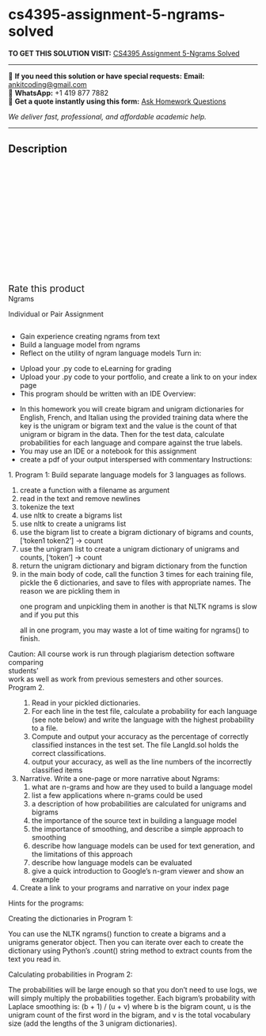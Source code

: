 # cs4395-assignment-5-ngrams-solved
**TO GET THIS SOLUTION VISIT:** [CS4395 Assignment 5-Ngrams Solved](https://www.ankitcodinghub.com/product/cs4395-assignment-5-ngrams-solved/)


---

📩 **If you need this solution or have special requests:** **Email:** ankitcoding@gmail.com  
📱 **WhatsApp:** +1 419 877 7882  
📄 **Get a quote instantly using this form:** [Ask Homework Questions](https://www.ankitcodinghub.com/services/ask-homework-questions/)

*We deliver fast, professional, and affordable academic help.*

---

<h2>Description</h2>



<div class="kk-star-ratings kksr-auto kksr-align-center kksr-valign-top" data-payload="{&quot;align&quot;:&quot;center&quot;,&quot;id&quot;:&quot;98791&quot;,&quot;slug&quot;:&quot;default&quot;,&quot;valign&quot;:&quot;top&quot;,&quot;ignore&quot;:&quot;&quot;,&quot;reference&quot;:&quot;auto&quot;,&quot;class&quot;:&quot;&quot;,&quot;count&quot;:&quot;0&quot;,&quot;legendonly&quot;:&quot;&quot;,&quot;readonly&quot;:&quot;&quot;,&quot;score&quot;:&quot;0&quot;,&quot;starsonly&quot;:&quot;&quot;,&quot;best&quot;:&quot;5&quot;,&quot;gap&quot;:&quot;4&quot;,&quot;greet&quot;:&quot;Rate this product&quot;,&quot;legend&quot;:&quot;0\/5 - (0 votes)&quot;,&quot;size&quot;:&quot;24&quot;,&quot;title&quot;:&quot;CS4395 Assignment 5-Ngrams Solved&quot;,&quot;width&quot;:&quot;0&quot;,&quot;_legend&quot;:&quot;{score}\/{best} - ({count} {votes})&quot;,&quot;font_factor&quot;:&quot;1.25&quot;}">

<div class="kksr-stars">

<div class="kksr-stars-inactive">
            <div class="kksr-star" data-star="1" style="padding-right: 4px">


<div class="kksr-icon" style="width: 24px; height: 24px;"></div>
        </div>
            <div class="kksr-star" data-star="2" style="padding-right: 4px">


<div class="kksr-icon" style="width: 24px; height: 24px;"></div>
        </div>
            <div class="kksr-star" data-star="3" style="padding-right: 4px">


<div class="kksr-icon" style="width: 24px; height: 24px;"></div>
        </div>
            <div class="kksr-star" data-star="4" style="padding-right: 4px">


<div class="kksr-icon" style="width: 24px; height: 24px;"></div>
        </div>
            <div class="kksr-star" data-star="5" style="padding-right: 4px">


<div class="kksr-icon" style="width: 24px; height: 24px;"></div>
        </div>
    </div>

<div class="kksr-stars-active" style="width: 0px;">
            <div class="kksr-star" style="padding-right: 4px">


<div class="kksr-icon" style="width: 24px; height: 24px;"></div>
        </div>
            <div class="kksr-star" style="padding-right: 4px">


<div class="kksr-icon" style="width: 24px; height: 24px;"></div>
        </div>
            <div class="kksr-star" style="padding-right: 4px">


<div class="kksr-icon" style="width: 24px; height: 24px;"></div>
        </div>
            <div class="kksr-star" style="padding-right: 4px">


<div class="kksr-icon" style="width: 24px; height: 24px;"></div>
        </div>
            <div class="kksr-star" style="padding-right: 4px">


<div class="kksr-icon" style="width: 24px; height: 24px;"></div>
        </div>
    </div>
</div>


<div class="kksr-legend" style="font-size: 19.2px;">
            <span class="kksr-muted">Rate this product</span>
    </div>
    </div>
<div class="page" title="Page 1">
<div class="layoutArea">
<div class="column">
Ngrams

Individual or Pair Assignment

</div>
</div>
<div class="layoutArea">
<div class="column">
<ul>
<li>Gain experience creating ngrams from text</li>
<li>Build a language model from ngrams</li>
<li>Reflect on the utility of ngram language models
Turn in:
</li>
</ul>
<ul>
<li>Upload your .py code to eLearning for grading</li>
<li>Upload your .py code to your portfolio, and create a link to on your index page</li>
<li>This program should be written with an IDE
Overview:
</li>
</ul>
<ul>
<li>In this homework you will create bigram and unigram dictionaries for English, French, and Italian using the provided training data where the key is the unigram or bigram text and the value is the count of that unigram or bigram in the data. Then for the test data, calculate probabilities for each language and compare against the true labels.</li>
<li>You may use an IDE or a notebook for this assignment</li>
<li>create a pdf of your output interspersed with commentary
Instructions:
</li>
</ul>
1. Program 1: Build separate language models for 3 languages as follows.

<ol>
<li>create a function with a filename as argument</li>
<li>read in the text and remove newlines</li>
<li>tokenize the text</li>
<li>use nltk to create a bigrams list</li>
<li>use nltk to create a unigrams list</li>
<li>use the bigram list to create a bigram dictionary of bigrams and counts, [‘token1 token2’] -&gt;
count
</li>
<li>use the unigram list to create a unigram dictionary of unigrams and counts, [‘token’] -&gt;
count
</li>
<li>return the unigram dictionary and bigram dictionary from the function</li>
<li>in the main body of code, call the function 3 times for each training file, pickle the 6
dictionaries, and save to files with appropriate names. The reason we are pickling them in

one program and unpickling them in another is that NLTK ngrams is slow and if you put this

all in one program, you may waste a lot of time waiting for ngrams() to finish.
</li>
</ol>
Caution: All course work is run through plagiarism detection software comparing

</div>
</div>
<div class="layoutArea">
<div class="column">
students’

</div>
<div class="column">
work as well as work from previous semesters and other sources.

</div>
</div>
</div>
<div class="page" title="Page 2">
<div class="layoutArea">
<div class="column"></div>
</div>
<div class="layoutArea">
<div class="column">
Program 2.

<ol start="2">
<li style="list-style-type: none;">
<ol>
<li>Read in your pickled dictionaries.</li>
<li>For each line in the test file, calculate a probability for each language (see note below) and
write the language with the highest probability to a file.
</li>
<li>Compute and output your accuracy as the percentage of correctly classified instances in the
test set. The file LangId.sol holds the correct classifications.
</li>
<li>output your accuracy, as well as the line numbers of the incorrectly classified items</li>
</ol>
</li>
<li>Narrative. Write a one-page or more narrative about Ngrams:
<ol>
<li>what are n-grams and how are they used to build a language model</li>
<li>list a few applications where n-grams could be used</li>
<li>a description of how probabilities are calculated for unigrams and bigrams</li>
<li>the importance of the source text in building a language model</li>
<li>the importance of smoothing, and describe a simple approach to smoothing</li>
<li>describe how language models can be used for text generation, and the limitations of this
approach
</li>
<li>describe how language models can be evaluated</li>
<li>give a quick introduction to Google’s n-gram viewer and show an example</li>
</ol>
</li>
<li>Create a link to your programs and narrative on your index page</li>
</ol>
Hints for the programs:

Creating the dictionaries in Program 1:

You can use the NLTK ngrams() function to create a bigrams and a unigrams generator object. Then you can iterate over each to create the dictionary using Python’s .count() string method to extract counts from the text you read in.

Calculating probabilities in Program 2:

The probabilities will be large enough so that you don’t need to use logs, we will simply multiply the probabilities together. Each bigram’s probability with Laplace smoothing is: (b + 1) / (u + v) where b is the bigram count, u is the unigram count of the first word in the bigram, and v is the total vocabulary size (add the lengths of the 3 unigram dictionaries).

</div>
</div>
</div>
